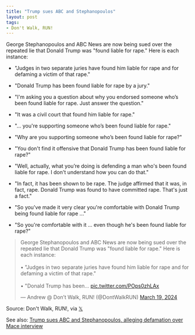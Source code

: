 ```yaml
---
title: "Trump sues ABC and Stephanopoulos"
layout: post
tags:
- Don't Walk, RUN!
---
```


George Stephanopoulos and ABC News are now being sued over the repeated lie that Donald Trump was "found liable for rape." Here is each instance:

- "Judges in two separate juries have found him liable for rape and for defaming a victim of that rape."

- "Donald Trump has been found liable for rape by a jury."

- "I'm asking you a question about why you endorsed someone who’s been found liable for rape. Just answer the question."

- "It was a civil court that found him liable for rape."

- "... you're supporting someone who’s been found liable for rape."

- "Why are you supporting someone who’s been found liable for rape?"

- "You don't find it offensive that Donald Trump has been found liable for rape?"

- "Well, actually, what you’re doing is defending a man who's been found liable for rape. I don't understand how you can do that."

- "In fact, it has been shown to be rape. The judge affirmed that it was, in fact, rape. Donald Trump was found to have committed rape. That's just a fact."

- "So you've made it very clear you're comfortable with Donald Trump being found liable for rape ..."

- "So you're comfortable with it ... even though he's been found liable for rape?"

<blockquote class="twitter-tweet"><p lang="en" dir="ltr">George Stephanopoulos and ABC News are now being sued over the repeated lie that Donald Trump was &quot;found liable for rape.&quot; Here is each instance:<br><br>• &quot;Judges in two separate juries have found him liable for rape and for defaming a victim of that rape.&quot;<br><br>• &quot;Donald Trump has been… <a href="https://t.co/POps0zhLAx">pic.twitter.com/POps0zhLAx</a></p>&mdash; Andrew @ Don’t Walk, RUN! (@DontWalkRUN) <a href="https://twitter.com/DontWalkRUN/status/1770117212277252304?ref_src=twsrc%5Etfw">March 19, 2024</a></blockquote> <script async src="https://platform.twitter.com/widgets.js" charset="utf-8"></script>

Source: Don't Walk, RUN!, via [𝕏](https://x.com)

See also: [Trump sues ABC and Stephanopoulos, alleging defamation over Mace interview](https://thehill.com/regulation/court-battles/4541257-trump-sues-abc-stephanopoulos-alleging-defamation-mace-interview/)
